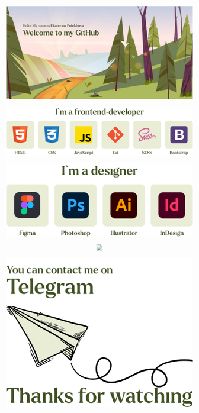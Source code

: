 <div id="header" align="center">
  <img src="main.svg"/>
</div>
<br>
<div id="frontend" align="center">
  <img src="frontend.svg"/>
</div>
<br>
<div id="designer" align="center">
  <img src="designer.svg"/>
</div>
<br>
<div id="artist" align="center">
  <img src="artist.svg"/>
</div>
<br>
<div id="tg" align="center">
  <img src="tg-link.svg" align="left"/>
  <img src="tg-img.svg" align="right"/>
</div>
<br>
<div id="frontend" align="center">
  <img src="ty.svg"/>
</div>

